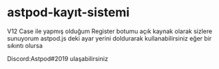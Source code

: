 # astpod-kayıt-sistemi
V12 Case ile yapmış olduğum Register botumu açık kaynak olarak sizlere sunuyorum astpod.js deki ayar yerini doldurarak kullanabilirsiniz eğer bir sıkıntı olursa 

Discord:Astpod#2019 ulaşabilirsiniz
